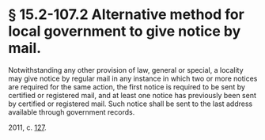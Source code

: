 # § 15.2-107.2 Alternative method for local government to give notice by mail.

<p>Notwithstanding any other provision of law, general or special, a locality may give notice by regular mail in any instance in which two or more notices are required for the same action, the first notice is required to be sent by certified or registered mail, and at least one notice has previously been sent by certified or registered mail. Such notice shall be sent to the last address available through government records.</p><p>2011, c. <a href='http://lis.virginia.gov/cgi-bin/legp604.exe?111+ful+CHAP0127'>127</a>.</p>